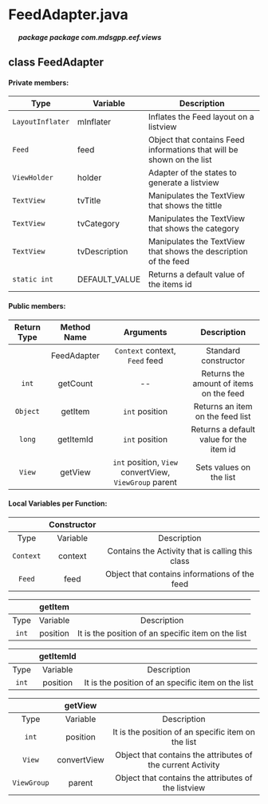 # FeedAdapter.java

##### &nbsp;&nbsp;&nbsp;&nbsp;&nbsp;&nbsp;package package com.mdsgpp.eef.views

## class FeedAdapter

#### Private members:

| Type     | Variable                     | Description                     |
|----------|------------------------------|---------------------------------|
| `LayoutInflater` | mInflater | Inflates the Feed layout on a listview |
| `Feed` | feed | Object that contains Feed informations that will be shown on the list |
| `ViewHolder` | holder | Adapter of the states to generate a listview |
| `TextView` | tvTitle | Manipulates the TextView that shows the tittle |
| `TextView` | tvCategory | Manipulates the TextView that shows the category |
| `TextView` | tvDescription | Manipulates the TextView that shows the description of the feed |
| `static int` | DEFAULT_VALUE | Returns a default value of the items id |

#### Public members:

| Return Type | Method Name | Arguments | Description |
|:-----------:|:------------:|:---------:|:----------:|
|  | FeedAdapter | `Context` context, `Feed` feed | Standard constructor |
| `int` | getCount | -- | Returns the amount of items on the feed |
| `Object` | getItem | `int` position | Returns an item on the feed list |
| `long` | getItemId | `int` position | Returns a default value for the item id |
| `View` | getView | `int` position, `View` convertView, `ViewGroup` parent | Sets values on the list |


#### Local Variables per Function:

|          |          Constructor          |                                                   |
|:--------:|:-----------------------------:|:-------------------------------------------------:|
|   Type   |            Variable           |                    Description                    |
| `Context` | context                     | Contains the Activity that is calling this class |
| `Feed` | feed                     | Object that contains informations of the feed |

|          |          getItem          |                                                   |
|:--------:|:-----------------------------:|:-------------------------------------------------:|
|   Type   |            Variable           |                    Description                    |
| `int` | position                     | It is the position of an specific item on the list |

|          |          getItemId          |                                                   |
|:--------:|:-----------------------------:|:-------------------------------------------------:|
|   Type   |            Variable           |                    Description                    |
| `int` | position                     | It is the position of an specific item on the list |

|          |          getView          |                                                   |
|:--------:|:-----------------------------:|:-------------------------------------------------:|
|   Type   |            Variable           |                    Description                    |
| `int` | position                     | It is the position of an specific item on the list |
| `View` | convertView                     | Object that contains the attributes of the current Activity |
| `ViewGroup` | parent                     | Object that contains the attributes of the listview |
